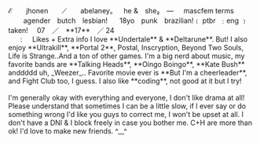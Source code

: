 <p>
  ℰ  jhonen  ⟋  abelaney。
⠀he & she₂ ⠀—⠀⠀mascfem terms 
⠀⠀⠀agender butch lesbian!⠀⠀
18yo punk brazilian!﹝ ptbr ‎‎‎ ‎‎﹕eng ﹞
taken! ⠀ 07 ／ **17** ／  24 <br>
⠀⠀
 :⠀⠀Likes + Extra info
I love **Undertale** & **Deltarune**. But! I also enjoy **Ultrakill**, **Portal 2**, Postal, Inscryption, Beyond Two Souls, Life is Strange..And a ton of other games.
I'm a big nerd about music, my favorite bands are **Talking Heads**, **Oingo Boingo**, **Kate Bush** anddddd uh, _Weezer_..
Favorite movie ever is **But I'm a cheerleader**, and Fight Club too, I guess. 
I also like **coding**, not good at it but I try!<br> 
⠀⠀
<br> I'm generally okay with everything and everyone, I don't like drama at all! Please understand that sometimes I can be a little slow, if I ever say or do something wrong I'd like you guys to correct me, I won't be upset at all. I don't have a DNI & I block freely in case you bother me. C+H are more than ok! I'd love to make new friends. ^__^ <br>
</p>
